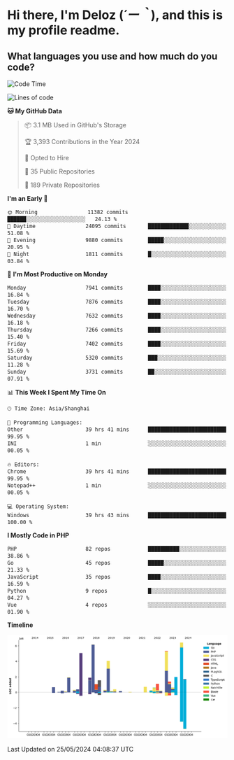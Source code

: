 # **Hi there, I'm Deloz (*´ー｀*), and this is my profile readme.**

## **What languages you use and how much do you code?**

<!--START_SECTION:waka-->
![Code Time](http://img.shields.io/badge/Code%20Time-4%2C052%20hrs%201%20min-blue)

![Lines of code](https://img.shields.io/badge/From%20Hello%20World%20I%27ve%20Written-44.7%20million%20lines%20of%20code-blue)

**🐱 My GitHub Data** 

> 📦 3.1 MB Used in GitHub's Storage 
 > 
> 🏆 3,393 Contributions in the Year 2024
 > 
> 💼 Opted to Hire
 > 
> 📜 35 Public Repositories 
 > 
> 🔑 189 Private Repositories 
 > 
**I'm an Early 🐤** 

```text
🌞 Morning                11382 commits       ██████░░░░░░░░░░░░░░░░░░░   24.13 % 
🌆 Daytime                24095 commits       █████████████░░░░░░░░░░░░   51.08 % 
🌃 Evening                9880 commits        █████░░░░░░░░░░░░░░░░░░░░   20.95 % 
🌙 Night                  1811 commits        █░░░░░░░░░░░░░░░░░░░░░░░░   03.84 % 
```
📅 **I'm Most Productive on Monday** 

```text
Monday                   7941 commits        ████░░░░░░░░░░░░░░░░░░░░░   16.84 % 
Tuesday                  7876 commits        ████░░░░░░░░░░░░░░░░░░░░░   16.70 % 
Wednesday                7632 commits        ████░░░░░░░░░░░░░░░░░░░░░   16.18 % 
Thursday                 7266 commits        ████░░░░░░░░░░░░░░░░░░░░░   15.40 % 
Friday                   7402 commits        ████░░░░░░░░░░░░░░░░░░░░░   15.69 % 
Saturday                 5320 commits        ███░░░░░░░░░░░░░░░░░░░░░░   11.28 % 
Sunday                   3731 commits        ██░░░░░░░░░░░░░░░░░░░░░░░   07.91 % 
```


📊 **This Week I Spent My Time On** 

```text
🕑︎ Time Zone: Asia/Shanghai

💬 Programming Languages: 
Other                    39 hrs 41 mins      █████████████████████████   99.95 % 
INI                      1 min               ░░░░░░░░░░░░░░░░░░░░░░░░░   00.05 % 

🔥 Editors: 
Chrome                   39 hrs 41 mins      █████████████████████████   99.95 % 
Notepad++                1 min               ░░░░░░░░░░░░░░░░░░░░░░░░░   00.05 % 

💻 Operating System: 
Windows                  39 hrs 43 mins      █████████████████████████   100.00 % 
```

**I Mostly Code in PHP** 

```text
PHP                      82 repos            ██████████░░░░░░░░░░░░░░░   38.86 % 
Go                       45 repos            █████░░░░░░░░░░░░░░░░░░░░   21.33 % 
JavaScript               35 repos            ████░░░░░░░░░░░░░░░░░░░░░   16.59 % 
Python                   9 repos             █░░░░░░░░░░░░░░░░░░░░░░░░   04.27 % 
Vue                      4 repos             ░░░░░░░░░░░░░░░░░░░░░░░░░   01.90 % 
```



**Timeline**

![Lines of Code chart](https://raw.githubusercontent.com/deloz/deloz/main/assets/bar_graph.png)


 Last Updated on 25/05/2024 04:08:37 UTC
<!--END_SECTION:waka-->
